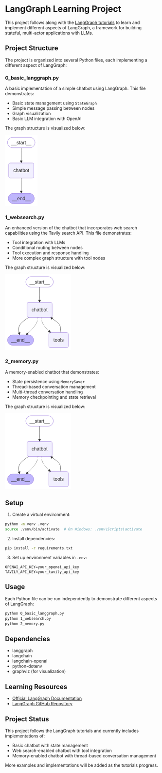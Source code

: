 # LangGraph Learning Project

This project follows along with the [LangGraph tutorials](https://langchain-ai.github.io/langgraph/tutorials/introduction/) to learn and implement different aspects of LangGraph, a framework for building stateful, multi-actor applications with LLMs.

## Project Structure

The project is organized into several Python files, each implementing a different aspect of LangGraph:

### 0_basic_langgraph.py
A basic implementation of a simple chatbot using LangGraph. This file demonstrates:
- Basic state management using `StateGraph`
- Simple message passing between nodes
- Graph visualization
- Basic LLM integration with OpenAI

The graph structure is visualized below:

![Basic LangGraph Structure](assets/0_graph_visualization.png)

### 1_websearch.py
An enhanced version of the chatbot that incorporates web search capabilities using the Tavily search API. This file demonstrates:
- Tool integration with LLMs
- Conditional routing between nodes
- Tool execution and response handling
- More complex graph structure with tool nodes

The graph structure is visualized below:

![Web Search LangGraph Structure](assets/1_graph_visualization.png)

### 2_memory.py
A memory-enabled chatbot that demonstrates:
- State persistence using `MemorySaver`
- Thread-based conversation management
- Multi-thread conversation handling
- Memory checkpointing and state retrieval

The graph structure is visualized below:

![Memory LangGraph Structure](assets/2_graph_visualization.png)

## Setup

1. Create a virtual environment:
```bash
python -m venv .venv
source .venv/bin/activate  # On Windows: .venv\Scripts\activate
```

2. Install dependencies:
```bash
pip install -r requirements.txt
```

3. Set up environment variables in `.env`:
```
OPENAI_API_KEY=your_openai_api_key
TAVILY_API_KEY=your_tavily_api_key
```

## Usage

Each Python file can be run independently to demonstrate different aspects of LangGraph:

```bash
python 0_basic_langgraph.py
python 1_websearch.py
python 2_memory.py
```

## Dependencies

- langgraph
- langchain
- langchain-openai
- python-dotenv
- graphviz (for visualization)

## Learning Resources

- [Official LangGraph Documentation](https://langchain-ai.github.io/langgraph/tutorials/introduction/)
- [LangGraph GitHub Repository](https://github.com/langchain-ai/langgraph)

## Project Status

This project follows the LangGraph tutorials and currently includes implementations of:
- Basic chatbot with state management
- Web search-enabled chatbot with tool integration
- Memory-enabled chatbot with thread-based conversation management

More examples and implementations will be added as the tutorials progress. 